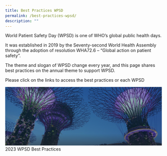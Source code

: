 ```yaml
---
title: Best Practices WPSD
permalink: /best-practices-wpsd/
description: ""
---
```

World Patient Safety Day (WPSD) is one of WHO’s global public health days. 

It was established in 2019 by the Seventy-second World Health Assembly through the adoption of resolution WHA72.6 – “Global action on patient safety”. 

The theme and slogan of WPSD change every year, and this page shares best practices on the annual theme to support WPSD.

Please click on the links to access the best practices or each WPSD


![](/images/hero-banner.png)
2023 WPSD Best Practices 